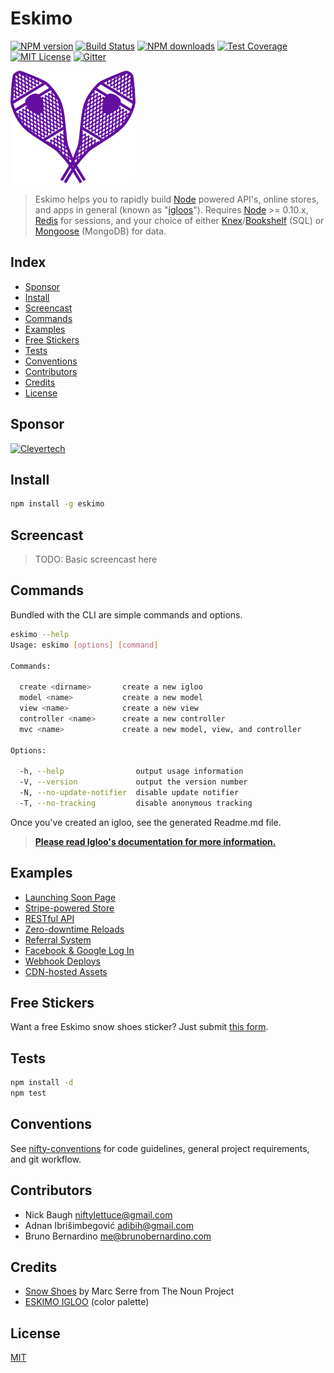 
# Eskimo

[![NPM version][npm-image]][npm-url]
[![Build Status][travis-image]][travis-url]
[![NPM downloads][npm-downloads]][npm-url]
[![Test Coverage][coveralls-image]][coveralls-url]
[![MIT License][license-image]][license-url]
[![Gitter][gitter-image]][gitter-url]

![Eskimo](eskimo.png?raw=true)

> Eskimo helps you to rapidly build [Node](http://nodejs.org) powered API's, online stores, and apps in general (known as "[igloos](http://igloojs.com/)").  Requires [Node](http://nodejs.org) >= 0.10.x, [Redis](http://redis.io) for sessions, and your choice of either [Knex](http://knexjs.org)/[Bookshelf](http://bookshelfjs.org) (SQL) or [Mongoose](http://mongoosejs.com) (MongoDB) for data.


## Index

* [Sponsor](#sponsor)
* [Install](#install)
* [Screencast](#screencast)
* [Commands](#commands)
* [Examples](#examples)
* [Free Stickers](#free-stickers)
* [Tests](#tests)
* [Conventions](#conventions)
* [Contributors](#contributors)
* [Credits](#credits)
* [License](#license)

## Sponsor

[![Clevertech](http://eskimo.io/img/clevertech.png)](http://clevertech.biz)


## Install

```bash
npm install -g eskimo
```


## Screencast

> TODO: Basic screencast here


## Commands

Bundled with the CLI are simple commands and options.

```bash
eskimo --help
Usage: eskimo [options] [command]

Commands:

  create <dirname>       create a new igloo
  model <name>           create a new model
  view <name>            create a new view
  controller <name>      create a new controller
  mvc <name>             create a new model, view, and controller

Options:

  -h, --help                output usage information
  -V, --version             output the version number
  -N, --no-update-notifier  disable update notifier
  -T, --no-tracking         disable anonymous tracking
```

Once you've created an igloo, see the generated Readme.md file.

> [**Please read Igloo's documentation for more information.**](http://igloojs.com)

## Examples

* [Launching Soon Page][launching-soon-page]
* [Stripe-powered Store][stripe-powered-store]
* [RESTful API][restful-api]
* [Zero-downtime Reloads][zero-downtime-reloads]
* [Referral System][referral-system]
* [Facebook &amp; Google Log In][facebook-and-google-log-in]
* [Webhook Deploys][webhook-deploys]
* [CDN-hosted Assets][cdn-hosted-assets]

[launching-soon-page]: examples/launching-soon-page
[stripe-powered-store]: examples/stripe-powered-store
[restful-api]: examples/restful-api
[zero-downtime-reloads]: examples/zero-downtime-reloads
[referral-system]: examples/referral-system
[facebook-and-google-log-in]: examples/facebook-and-google-log-in
[webhook-deploys]: examples/webhook-deploys
[cdn-hosted-assets]: examples/cdn-hosted-assets


## Free Stickers

Want a free Eskimo snow shoes sticker?  Just submit [this form][google-form].


## Tests

```bash
npm install -d
npm test
```


## Conventions

See [nifty-conventions][nifty-conventions] for code guidelines, general project requirements, and git workflow.


## Contributors

* Nick Baugh <niftylettuce@gmail.com>
* Adnan Ibrišimbegović <adibih@gmail.com>
* Bruno Bernardino <me@brunobernardino.com>


## Credits

* [Snow Shoes](http://thenounproject.com/term/snow-shoes/2678/) by Marc Serre from The Noun Project
* [ESKIMO IGLOO](http://www.colourlovers.com/palette/1933518/ESKIMO_IGLOO) (color palette)


## License

[MIT][license-url]


[license-image]: http://img.shields.io/badge/license-MIT-blue.svg?style=flat
[license-url]: LICENSE
[google-form]: http://goo.gl/vx1VRp
[nifty-conventions]: https://github.com/niftylettuce/nifty-conventions
[npm-image]: http://img.shields.io/npm/v/eskimo.svg?style=flat
[npm-url]: https://npmjs.org/package/eskimo
[npm-downloads]: http://img.shields.io/npm/dm/eskimo.svg?style=flat
[travis-url]: http://travis-ci.org/niftylettuce/eskimo
[travis-image]: http://img.shields.io/travis/niftylettuce/eskimo.svg?style=flat
[coveralls-image]: https://img.shields.io/coveralls/niftylettuce/eskimo.svg?style=flat
[coveralls-url]: https://coveralls.io/r/niftylettuce/eskimo?branch=master
[gitter-url]: https://gitter.im/niftylettuce/eskimo
[gitter-image]: http://img.shields.io/badge/chat-online-brightgreen.svg?style=flat
